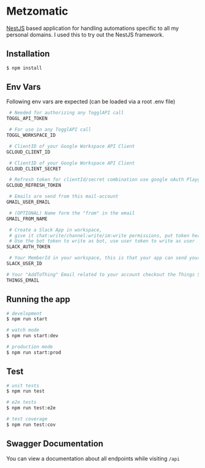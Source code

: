 # Metzomatic

[NestJS](https://nestjs.com/) based application for handling automations specific to all my personal domains.
I used this to try out the NestJS framework.

## Installation

```bash
$ npm install
```

## Env Vars

Following env vars are expected (can be loaded via a root .env file)

```bash
 # Needed for authorizing any TogglAPI call
TOGGL_API_TOKEN

 # For use in any TogglAPI call
TOGGL_WORKSPACE_ID

 # ClientID of your Google Workspace API Client
GCLOUD_CLIENT_ID

 # ClientID of your Google Workspace API Client
GCLOUD_CLIENT_SECRET

 # Refresh token for clientId/secret combination use google oAuth Playground
GCLOUD_REFRESH_TOKEN

 # Emails are send from this mail-account
GMAIL_USER_EMAIL

 # (OPTIONAL) Name form the "from" in the email
GMAIL_FROM_NAME

 # Create a Slack App in workspace,
 # give it chat:write/channel:write/im:write permissions, put token here
 # Use the bot token to write as bot, use user token to write as user
SLACK_AUTH_TOKEN

 # Your MemberId in your workspace, this is that your app can send yourself messages
SLACK_USER_ID

# Your "AddToThing" Email related to your account checkout the Things Settings for more Info
THINGS_EMAIL
```

## Running the app

```bash
# development
$ npm run start

# watch mode
$ npm run start:dev

# production mode
$ npm run start:prod
```

## Test

```bash
# unit tests
$ npm run test

# e2e tests
$ npm run test:e2e

# test coverage
$ npm run test:cov
```

## Swagger Documentation

You can view a documentation about all endpoints while visiting `/api`
